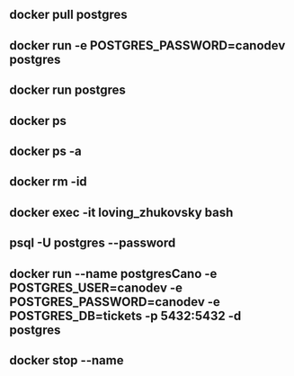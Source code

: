 

## docker pull postgres

##  docker run -e POSTGRES_PASSWORD=canodev postgres

##  docker run postgres

##  docker ps
##  docker ps -a
##  docker rm -id

##  docker exec -it  loving_zhukovsky bash

##  psql -U postgres --password

##  docker run --name postgresCano -e POSTGRES_USER=canodev -e POSTGRES_PASSWORD=canodev -e POSTGRES_DB=tickets -p 5432:5432 -d postgres

##  docker stop --name 

